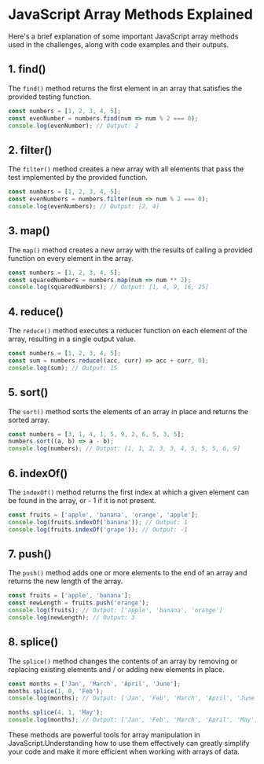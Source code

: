 # JavaScript Array Methods Explained

Here's a brief explanation of some important JavaScript array methods used in the challenges, along with code examples and their outputs.

## 1. find()

The `find()` method returns the first element in an array that satisfies the provided testing function.

```javascript
const numbers = [1, 2, 3, 4, 5];
const evenNumber = numbers.find(num => num % 2 === 0);
console.log(evenNumber); // Output: 2
```

## 2. filter()

The `filter()` method creates a new array with all elements that pass the test implemented by the provided function.

```javascript
const numbers = [1, 2, 3, 4, 5];
const evenNumbers = numbers.filter(num => num % 2 === 0);
console.log(evenNumbers); // Output: [2, 4]
```

## 3. map()

The `map()` method creates a new array with the results of calling a provided function on every element in the array.

```javascript
const numbers = [1, 2, 3, 4, 5];
const squaredNumbers = numbers.map(num => num ** 2);
console.log(squaredNumbers); // Output: [1, 4, 9, 16, 25]
```

## 4. reduce()

The `reduce()` method executes a reducer function on each element of the array, resulting in a single output value.

```javascript
const numbers = [1, 2, 3, 4, 5];
const sum = numbers.reduce((acc, curr) => acc + curr, 0);
console.log(sum); // Output: 15
```

## 5. sort()

The `sort()` method sorts the elements of an array in place and returns the sorted array.

```javascript
const numbers = [3, 1, 4, 1, 5, 9, 2, 6, 5, 3, 5];
numbers.sort((a, b) => a - b);
console.log(numbers); // Output: [1, 1, 2, 3, 3, 4, 5, 5, 5, 6, 9]
```

## 6. indexOf()

The `indexOf()` method returns the first index at which a given element can be found in the array, or - 1 if it is not present.

```javascript
const fruits = ['apple', 'banana', 'orange', 'apple'];
console.log(fruits.indexOf('banana')); // Output: 1
console.log(fruits.indexOf('grape')); // Output: -1
```

## 7. push()

The `push()` method adds one or more elements to the end of an array and returns the new length of the array.

```javascript
const fruits = ['apple', 'banana'];
const newLength = fruits.push('orange');
console.log(fruits); // Output: ['apple', 'banana', 'orange']
console.log(newLength); // Output: 3
```

## 8. splice()

The `splice()` method changes the contents of an array by removing or replacing existing elements and / or adding new elements in place.

```javascript
const months = ['Jan', 'March', 'April', 'June'];
months.splice(1, 0, 'Feb');
console.log(months); // Output: ['Jan', 'Feb', 'March', 'April', 'June']

months.splice(4, 1, 'May');
console.log(months); // Output: ['Jan', 'Feb', 'March', 'April', 'May']
```

These methods are powerful tools for array manipulation in JavaScript.Understanding how to use them effectively can greatly simplify your code and make it more efficient when working with arrays of data.